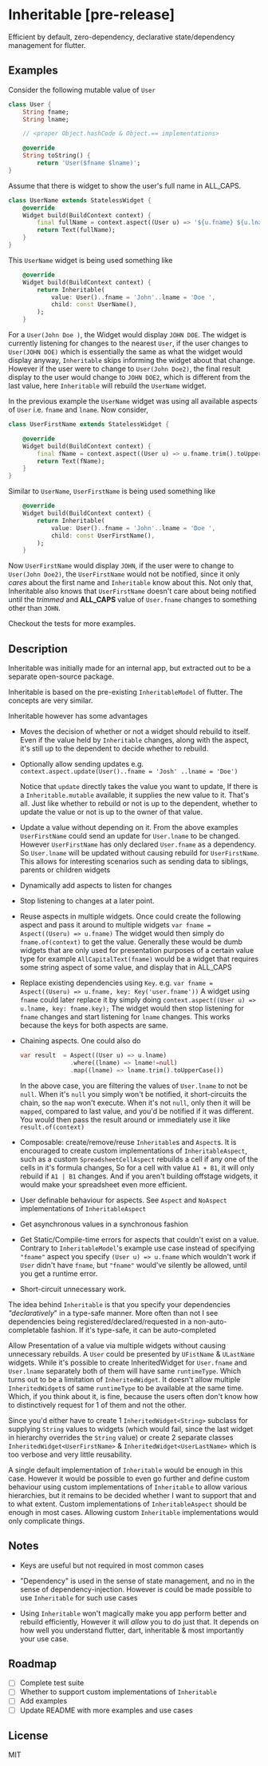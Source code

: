 # Inheritable [pre-release]

Efficient by default, zero-dependency, declarative state/dependency management for flutter.

## Examples

Consider the following mutable value of `User`

```dart
class User {
    String fname;
    String lname;

    // <proper Object.hashCode & Object.== implementations>

    @override
    String toString() {
        return 'User($fname $lname)';
}
```

Assume that there is widget to show the user's full name in ALL_CAPS.

```dart
class UserName extends StatelessWidget {
    @override
    Widget build(BuildContext context) {
        final fullName = context.aspect((User u) => '${u.fname} ${u.lname}'.trim().toUpperCase());
        return Text(fullName);
    }
}
```

This `UserName` widget is being used something like

```dart
    @override
    Widget build(BuildContext context) {
        return Inheritable(
            value: User()..fname = 'John'..lname = 'Doe ',
            child: const UserName(),
        );
    }

```

For a `User(John Doe )`, the Widget would display `JOHN DOE`. The widget is
currently listening for changes to the nearest `User`, if the user changes to
`User(JOHN DOE)` which is essentially the same as what the widget would display
anyway, `Inheritable` skips informing the widget about that change. However if
the user were to change to `User(John Doe2)`, the final result display to the
user would change to `JOHN DOE2`, which is different from the last value, here
`Inheritable` will rebuild the `UserName` widget.

In the previous example the `UserName` widget was using all available aspects of
`User` i.e. `fname` and `lname`. Now consider,

```dart
class UserFirstName extends StatelessWidget {

    @override
    Widget build(BuildContext context) {
        final fName = context.aspect((User u) => u.fname.trim().toUpperCase());
        return Text(fName);
    }
}
```

Similar to `UserName`, `UserFirstName` is being used something like

```dart
    @override
    Widget build(BuildContext context) {
        return Inheritable(
            value: User()..fname = 'John'..lname = 'Doe ',
            child: const UserFirstName(),
        );
    }
```

Now `UserFirstName` would display `JOHN`, if the user were to change to
`User(John Doe2)`, the `UserFirstName` would not be notified, since it only
_cares_ about the first name and `Inheritable` know about this. Not only that,
Inheritable also knows that `UserFirstName` doesn't care about being notified
until the _trimmed_ and **ALL_CAPS** value of `User.fname` changes to something other
than `JOHN`.

Checkout the tests for more examples.

## Description

Inheritable was initially made for an internal app, but extracted out to be a
separate open-source package.

Inheritable is based on the pre-existing `InheritableModel` of flutter. The
concepts are very similar.

Inheritable however has some advantages

- Moves the decision of whether or not a widget should rebuild to itself. Even
  if the value held by `Inheritable` changes, along with the aspect, it's
  still up to the dependent to decide whether to rebuild.

- Optionally allow sending updates e.g. `context.aspect.update(User()..fname = 'Josh' ..lname = 'Doe')`

  Notice that `update` directly takes the value you want to update, If there
  is a `Inheritable.mutable` available, it supplies the new value to it.
  That's all. Just like whether to rebuild or not is up to the dependent,
  whether to update the value or not is up to the owner of that value.

- Update a value without depending on it. From the above examples
  `UserFirstName` could send an update for `User.lname` to be changed. However
  `UserFirstName` has only declared `User.fname` as a dependency. So
  `User.lname` will be updated without causing rebuild for `UserFirstName`. This
  allows for interesting scenarios such as sending data to siblings, parents or
  children widgets

- Dynamically add aspects to listen for changes

- Stop listening to changes at a later point.

- Reuse aspects in multiple widgets. Once could create the following aspect and
  pass it around to multiple widgets
  `var fname = Aspect((Useru) => u.fname)`
  The widget would then simply do `fname.of(context)` to get the value.
  Generally these would be dumb widgets that are only used for presentation
  purposes of a certain value type for example `AllCapitalText(fname)` would be
  a widget that requires some string aspect of some value, and display that in ALL_CAPS

- Replace existing dependencies using `Key`. e.g.
  `var fname = Aspect((Useru) => u.fname, key: Key('user.fname'))`
  A widget using `fname` could later replace it by simply doing
  `context.aspect((User u) => u.lname, key: fname.key);`
  The widget would then stop listening for `fname` changes and start listening for
  `lname` changes. This works because the keys for both aspects are same.

- Chaining aspects. One could also do

  ```dart
  var result  = Aspect((User u) => u.lname)
                .where((lname) => lname!=null)
                .map((lname) => lname.trim().toUpperCase())
  ```

  In the above case, you are filtering the values of `User.lname` to not be
  `null`. When it's `null` you simply won't be notified, it short-circuits the
  chain, so the `map` won't execute. When it's not `null`,
  only then it will be `mapped`, compared to last value, and you'd be notified
  if it was different.
  You would then pass the result around or immediately use it like `result.of(context)`

- Composable: create/remove/reuse `Inheritable`s and `Aspect`s. It is encouraged
  to create custom implementations of `InheritableAspect`, such as a custom
  `SpreadsheetCellAspect` rebuilds a cell if any one of the cells in it's
  formula changes, So for a cell with value `A1 + B1`, it will only rebuild if
  `A1 | B1` changes. And if you aren't building offstage widgets, it would make your
  spreadsheet even more efficient.

- User definable behaviour for aspects. See `Aspect` and `NoAspect`
  implementations of `InheritableAspect`

- Get asynchronous values in a synchronous fashion

- Get Static/Compile-time errors for aspects that couldn't exist on a value.
  Contrary to `InheritableModel`'s example use case instead of specifying
  `"fname"` aspect you specify `(User u) => u.fname` which wouldn't work if
  `User` didn't have `fname`, but `"fname"` would've silently be allowed, until
  you get a runtime error.

- Short-circuit unnecessary work.

The idea behind `Inheritable` is that you specify your dependencies _"declaratively_"
in a type-safe manner. More often than not I see dependencies being
registered/declared/requested in a non-auto-completable fashion. If it's
type-safe, it can be auto-completed

Allow Presentation of a value via multiple widgets without causing unnecessary
rebuilds. A `User` could be presented by `UFistName` & `ULastName` widgets. While
it's possible to create InheritedWidget for `User.fname` and `User.lname`
separately both of them will have same `runtimeType`. Which turns out to be a
limitation of `InheritedWidget`. It doesn't allow multiple `InheritedWidget`s of
same `runtimeType` to be available at the same time. Which, if you think about it,
is fine, because the users often don't know how to distinctively request for 1
of them and not the other.

Since you'd either have to create 1
`InheritedWidget<String>` subclass for supplying `String` values to widgets (which
would fail, since the last widget in hierarchy overrides the `String` value) or create 2
separate classes `InheritedWidget<UserFirstName>` &
`InheritedWidget<UserLastName>` which is too verbose and very little reusability.

A single default implementation of `Inheritable` would be
enough in this case. However it would be possible to even go further and define
custom behaviour using custom implementations of `Inheritable` to allow various
hierarchies, but it remains to be decided whether I want to support that and to
what extent. Custom implementations of `InheritableAspect` should be enough in
most cases. Allowing custom `Inheritable` implementations would only complicate things.

## Notes

- Keys are useful but not required in most common cases

- "Dependency" is used in the sense of state management, and no in the sense of
  dependency-injection. However is could be made possible to use `Inheritable`
  for such use cases

- Using `Inheritable` won't magically make you app perform better and rebuild
  efficiently, However it will _allow_ you to do just that.
  It depends on how well you understand flutter, dart, inheritable & most importantly your use case.

## Roadmap

- [ ] Complete test suite
- [ ] Whether to support custom implementations of `Inheritable`
- [ ] Add examples
- [ ] Update README with more examples and use cases

## License

MIT
